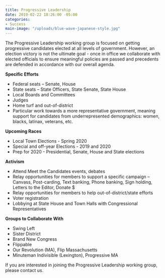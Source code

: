 ```yaml
---
title: Progressive Leadership
date: 2019-02-22 18:26:00 -05:00
categories:
- Success
main-image: "/uploads/blue-wave-japanese-style.jpg"
---
```


The Progressive Leadership working group is focused on getting progressive candidates elected at all levels of government. However, an election victory is not the ultimate goal - once in office we collaborate with elected officials to ensure meaningful policies are passed and precedents are defended in accordance with our overall agenda. 

**Specific Efforts**
* Federal seats – Senate, House
* State seats – State Officers, State Senate, State House
* Local Boards and Committees
* Judges
* Home turf and out-of-district
* Particular work towards a more representative government, meaning support for candidates from underrepresented demographics: women, blacks, latinax, veterans, etc. 

**Upcoming Races**
* Local Town Elections - Spring 2020
* Special and off-year Elections - 2019 and 2020
* Prep for 2020 - Presidential, Senate, House and State elections

**Activism**
* Attend Meet the Candidates events, debates
* Relay opportunities for members to support a specific campaign – Canvass, Post-carding, Text banking, Phone banking, Sign holding, Letters to the Editor, Donate $
* Relay opportunities for members to help out-of-district/state efforts
* Voter registration
* Lobbying at State House and Town Halls with Congressional Representatives 

**Groups to Collaborate With**
* Swing Left
* Sister District
* Brand New Congress
* Flippable
* Our Revolution (MA), Flip Massachusetts
* Minuteman Indivisible (Lexington), Progressive MA

If you are interested in joining the Progressive Leadership working group, please contact us. 